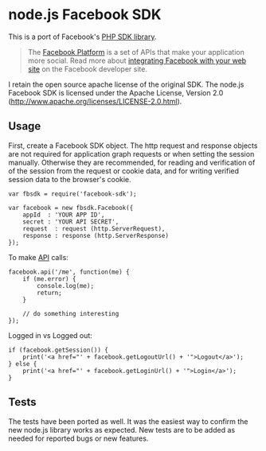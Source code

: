 node.js Facebook SDK
====================

This is a port of Facebook's [PHP SDK library](http://github.com/facebook/php-sdk).

> The [Facebook Platform](http://developers.facebook.com/) is
> a set of APIs that make your application more social. Read more about
> [integrating Facebook with your web site](http://developers.facebook.com/docs/guides/web)
> on the Facebook developer site.

I retain the open source apache license of the original SDK.
The node.js Facebook SDK is licensed under the Apache License, Version 2.0
(http://www.apache.org/licenses/LICENSE-2.0.html).

Usage
-----

First, create a Facebook SDK object. The http request and response objects are not
required for application graph requests or when setting the session manually. Otherwise
they are recommended, for reading and verification of of the session from the request
or cookie data, and for writing verified session data to the browser's cookie. 

	var fbsdk = require('facebook-sdk');
	
	var facebook = new fbsdk.Facebook({
		appId  : 'YOUR APP ID',
		secret : 'YOUR API SECRET',
		request  : request (http.ServerRequest),
		response : response (http.ServerResponse)
	});

To make [API][API] calls:

	facebook.api('/me', function(me) {
		if (me.error) {
			console.log(me);
			return;
		}
		
		// do something interesting
	});

Logged in vs Logged out:

	if (facebook.getSession()) {
		print('<a href="' + facebook.getLogoutUrl() + '">Logout</a>');
	} else {
		print('<a href="' + facebook.getLoginUrl() + '">Login</a>');
	}

[API]: http://developers.facebook.com/docs/api


Tests
-----

The tests have been ported as well. It was the easiest way to confirm the new node.js
library works as expected. New tests are to be added as needed for reported bugs or
new features.
